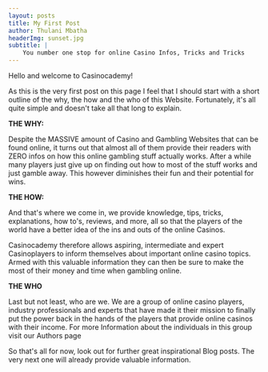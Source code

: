 ```yaml
---
layout: posts
title: My First Post
author: Thulani Mbatha
headerImg: sunset.jpg
subtitle: |
    You number one stop for online Casino Infos, Tricks and Tricks
---
```

Hello and welcome to Casinocademy!

As this is the very first post on this page I feel that I should start with a short outline of the why, the how and the who of this Website. Fortunately, it&#39;s all quite simple and doesn&#39;t take all that long to explain.

<excerpt>

**THE WHY:**

Despite the MASSIVE amount of Casino and Gambling Websites that can be found online, it turns out that almost all of them provide their readers with ZERO infos on how this online gambling stuff actually works. After a while many players just give up on finding out how to most of the stuff works and just gamble away. This however diminishes their fun and their potential for wins.

**THE HOW:**

And that&#39;s where we come in, we provide knowledge, tips, tricks, explanations, how to&#39;s, reviews, and more, all so that the players of the world have a better idea of the ins and outs of the online Casinos.

Casinocademy therefore allows aspiring, intermediate and expert Casinoplayers to inform themselves about important online casino topics. Armed with this valuable information they can then be sure to make the most of their money and time when gambling online.

**THE WHO**

Last but not least, who are we. We are a group of online casino players, industry professionals and experts that have made it their mission to finally put the power back in the hands of the players that provide online casinos with their income. For more Information about the individuals in this group visit our Authors page

So that&#39;s all for now, look out for further great inspirational Blog posts. The very next one will already provide valuable information.
